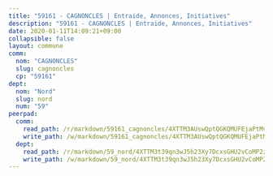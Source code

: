```yaml
---
title: "59161 - CAGNONCLES | Entraide, Annonces, Initiatives"
description: "59161 - CAGNONCLES | Entraide, Annonces, Initiatives"
date: 2020-01-11T14:09:21+09:00
collapsible: false
layout: commune
comm:
  nom: "CAGNONCLES"
  slug: cagnoncles
  cp: "59161"
dept:
  nom: "Nord"
  slug: nord
  num: "59"
peerpad:
  comm:
    read_path: /r/markdown/59161_cagnoncles/4XTTM3AUswQptQGKQMUFEjaPtMvccmjmmb7NpyeJsVytRmnA2
    write_path: /w/markdown/59161_cagnoncles/4XTTM3AUswQptQGKQMUFEjaPtMvccmjmmb7NpyeJsVytRmnA2-K3TgUhhsb5Hv6KX2b3jnpVFQdpBp25KhgH7sdX8gWzNUHBys1EDsGCBzSwEXtXGz5RyFbsK2kwXkgh9BSiPaBhvXXK1EjFKKpWi7Yr26XUtpm6xcSppL7DkBCRm1wXKyxcXjtzv2
  dept:
    read_path: /r/markdown/59_nord/4XTTM3t39qn3wJ5h23Xy7DcxsGHU2vCoMP2z3iS4TUn3TrtdJ
    write_path: /w/markdown/59_nord/4XTTM3t39qn3wJ5h23Xy7DcxsGHU2vCoMP2z3iS4TUn3TrtdJ-K3TgTuZGkuZqXfr6fpmH7pGsMT6ndvZQMyRDze5QBt7XScLWHoBi246kLoDKpTH2Yo4f3AFSSJqGc2ozvNww7qPLqsDjpvahxCbQ6F5znbfjp6kVgaDcTYc9LyhwSfYuCevnvZUQ
---
```


